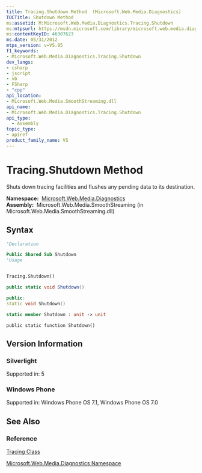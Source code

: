 ```yaml
---
title: Tracing.Shutdown Method  (Microsoft.Web.Media.Diagnostics)
TOCTitle: Shutdown Method
ms:assetid: M:Microsoft.Web.Media.Diagnostics.Tracing.Shutdown
ms:mtpsurl: https://msdn.microsoft.com/library/microsoft.web.media.diagnostics.tracing.shutdown(v=VS.95)
ms:contentKeyID: 46307623
ms.date: 05/31/2012
mtps_version: v=VS.95
f1_keywords:
- Microsoft.Web.Media.Diagnostics.Tracing.Shutdown
dev_langs:
- csharp
- jscript
- vb
- FSharp
- "cpp"
api_location:
- Microsoft.Web.Media.SmoothStreaming.dll
api_name:
- Microsoft.Web.Media.Diagnostics.Tracing.Shutdown
api_type:
  - Assembly
topic_type:
- apiref
product_family_name: VS
---
```


# Tracing.Shutdown Method

Shuts down tracing facilities and flushes any pending data to its destination.

**Namespace:**  [Microsoft.Web.Media.Diagnostics](microsoft-web-media-diagnostics-namespace_1.md)  
**Assembly:**  Microsoft.Web.Media.SmoothStreaming (in Microsoft.Web.Media.SmoothStreaming.dll)

## Syntax

```vb
'Declaration

Public Shared Sub Shutdown
'Usage


Tracing.Shutdown()
```

```csharp
public static void Shutdown()
```

```cpp
public:
static void Shutdown()
```

``` fsharp
static member Shutdown : unit -> unit 
```

```jscript
public static function Shutdown()
```

## Version Information

### Silverlight

Supported in: 5  

### Windows Phone

Supported in: Windows Phone OS 7.1, Windows Phone OS 7.0  

## See Also

### Reference

[Tracing Class](tracing-class-microsoft-web-media-diagnostics_1.md)

[Microsoft.Web.Media.Diagnostics Namespace](microsoft-web-media-diagnostics-namespace_1.md)

